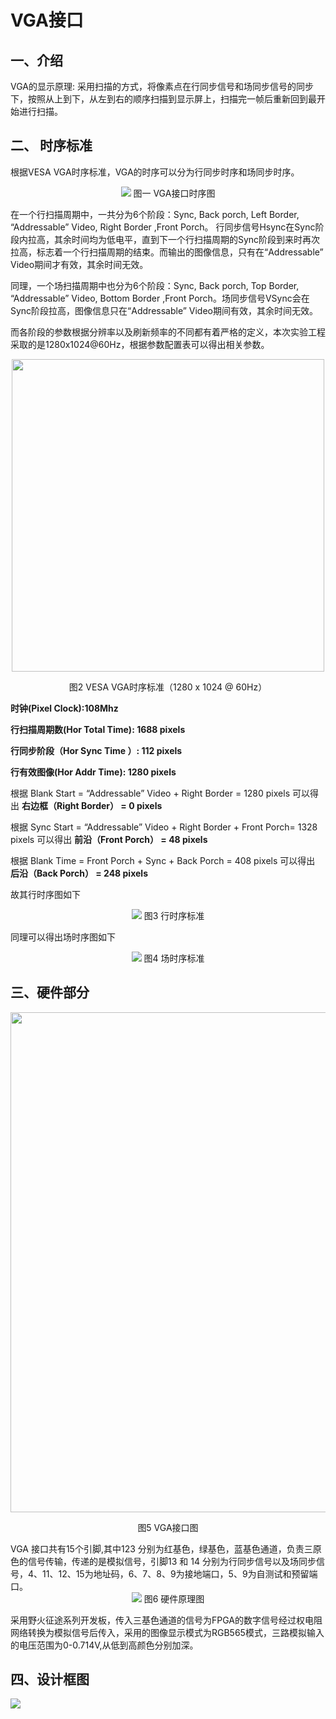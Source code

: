 # VGA接口
## 一、介绍
VGA的显示原理: 采用扫描的方式，将像素点在行同步信号和场同步信号的同步下，按照从上到下，从左到右的顺序扫描到显示屏上，扫描完一帧后重新回到最开始进行扫描。
## 二、 时序标准
根据VESA VGA时序标准，VGA的时序可以分为行同步时序和场同步时序。  
<div align=center>
<a href="https://sm.ms/image/rY3j5ApebN2qTQi" target="_blank"><img src="https://s2.loli.net/2022/04/15/rY3j5ApebN2qTQi.png"  ></a>
图一 VGA接口时序图
</div>  


在一个行扫描周期中，一共分为6个阶段：Sync, Back porch, Left Border, “Addressable” Video, Right Border ,Front Porch。 行同步信号Hsync在Sync阶段内拉高，其余时间均为低电平，直到下一个行扫描周期的Sync阶段到来时再次拉高，标志着一个行扫描周期的结束。而输出的图像信息，只有在“Addressable” Video期间才有效，其余时间无效。  

同理，一个场扫描周期中也分为6个阶段：Sync, Back porch, Top Border, “Addressable” Video, Bottom Border ,Front Porch。场同步信号VSync会在Sync阶段拉高，图像信息只在“Addressable” Video期间有效，其余时间无效。  

而各阶段的参数根据分辨率以及刷新频率的不同都有着严格的定义，本次实验工程采取的是1280x1024@60Hz，根据参数配置表可以得出相关参数。  

<div align=center>
<a href="https://sm.ms/image/HK9AC35TBMqoJNu" target="_blank"><img src="https://s2.loli.net/2022/04/15/HK9AC35TBMqoJNu.png" width="500px"></a>  

图2 VESA VGA时序标准（1280 x 1024 @ 60Hz）
</div> 

**时钟(Pixel Clock):108Mhz**

**行扫描周期数(Hor Total Time): 1688 pixels**

**行同步阶段（Hor Sync Time ）: 112 pixels**

**行有效图像(Hor Addr Time): 1280 pixels**

根据 Blank Start = “Addressable” Video + Right Border = 1280 pixels 可以得出
**右边框（Right Border） = 0 pixels**

根据 Sync Start = “Addressable” Video + Right Border + Front Porch= 1328 pixels 可以得出
**前沿（Front Porch） = 48 pixels**

根据 Blank Time = Front Porch + Sync + Back Porch = 408 pixels 可以得出
 **后沿（Back Porch） = 248 pixels**

故其行时序图如下
<div align=center>
<a href="https://sm.ms/image/XR8bIjBviW6SoQ2" target="_blank"><img src="https://s2.loli.net/2022/04/15/XR8bIjBviW6SoQ2.png" ></a>
图3 行时序标准
</div> 

同理可以得出场时序图如下
<div align=center>
<a href="https://sm.ms/image/4ticNGqlpuM7BSk" target="_blank"><img src="https://s2.loli.net/2022/04/15/4ticNGqlpuM7BSk.png" ></a>
图4 场时序标准
</div> 

## 三、硬件部分
<div align=center>
<a href="https://sm.ms/image/5FrvpMBPVbz8NGt" target="_blank"><img src="https://s2.loli.net/2022/04/15/5FrvpMBPVbz8NGt.png" width="800px" ></a>  
  
 图5 VGA接口图
</div> 
VGA 接口共有15个引脚,其中123 分别为红基色，绿基色，蓝基色通道，负责三原色的信号传输，传递的是模拟信号，引脚13 和 14 分别为行同步信号以及场同步信号，4、11、12、15为地址码，6、7、8、9为接地端口，5、9为自测试和预留端口。
<div align=center>
<a href="https://sm.ms/image/BjFMb3U7AuqHsQT" target="_blank"><img src="https://s2.loli.net/2022/04/15/BjFMb3U7AuqHsQT.png" ></a>
图6 硬件原理图
</div> 

采用野火征途系列开发板，传入三基色通道的信号为FPGA的数字信号经过权电阻网络转换为模拟信号后传入，采用的图像显示模式为RGB565模式，三路模拟输入的电压范围为0-0.714V,从低到高颜色分别加深。

## 四、设计框图
<a href="https://sm.ms/image/yvOSts6HpJhNiBV" target="_blank"><img src="https://s2.loli.net/2022/04/15/yvOSts6HpJhNiBV.png" ></a>
